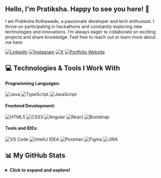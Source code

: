 ## Hello, I'm Pratiksha. Happy to see you here! 👋

I am Pratiksha Kothawade, a passionate developer and tech enthusiast. I thrive on participating in hackathons and constantly exploring new technologies and innovations. I’m always eager to collaborate on exciting projects and share knowledge. Feel free to reach out or learn more about me here:    
                  
[![LinkedIn](https://img.shields.io/badge/-PratikshaKothawade-blue?logo=linkedin&logoColor=white&style=For-the-badge)](https://www.linkedin.com/in/pratiksha-kothawade-356508205/)
[![Instagram](https://img.shields.io/badge/-PratikshaMilindKothawade-ff0074?logo=instagram&logoColor=white&style=For-the-badge)](https://www.instagram.com/pratiksha_milind_kothawade/)
[![X](https://img.shields.io/badge/-PratikshaK-404040?logo=X&logoColor=white&style=For-the-badge)](https://x.com/_Pratiksha_K/)
[![Portfolio Website](https://img.shields.io/badge/-pratikshaKothawade-d800ff?logo=BioLink&logoColor=white&style=For-the-badge)](https://bio.link/pratikshakothawade/)

## 💻 Technologies & Tools I Work With  
#### Programming Languages:   
![Java](https://img.shields.io/badge/Java-007396?style=flat&logo=java&logoColor=white)
![TypeScript](https://img.shields.io/badge/TypeScript-3178C6?style=flat&logo=typescript&logoColor=white)
![JavaScript](https://img.shields.io/badge/JavaScript-F7DF1E?style=flat&logo=javascript&logoColor=black)

#### Frontend Development:
![HTML5](https://img.shields.io/badge/HTML5-E34F26?style=flat&logo=html5&logoColor=white)
![CSS3](https://img.shields.io/badge/CSS3-1572B6?style=flat&logo=css3&logoColor=white)
![Angular](https://img.shields.io/badge/Angular-DD0031?style=flat&logo=angular&logoColor=white)
![React](https://img.shields.io/badge/React-61DAFB?style=flat&logo=react&logoColor=black)
![Bootstrap](https://img.shields.io/badge/Bootstrap-7952B3?style=flat&logo=bootstrap&logoColor=white)
<!--
### Backend Development:
![Node.js](https://img.shields.io/badge/Node.js-339933?style=flat&logo=node-dot-js&logoColor=white)
![Spring Boot](https://img.shields.io/badge/Spring_Boot-6DB33F?style=flat&logo=spring-boot&logoColor=white)
![Django](https://img.shields.io/badge/Django-092E20?style=flat&logo=django&logoColor=white)
![Express.js](https://img.shields.io/badge/Express.js-000000?style=flat&logo=express&logoColor=white)

### Databases:   
![MySQL](https://img.shields.io/badge/MySQL-4479A1?style=flat&logo=mysql&logoColor=white)
![MongoDB](https://img.shields.io/badge/MongoDB-47A248?style=flat&logo=mongodb&logoColor=white)

### DevOps and Cloud:   
![Git](https://img.shields.io/badge/Git-F05032?style=flat&logo=git&logoColor=white)
![GitHub](https://img.shields.io/badge/GitHub-181717?style=flat&logo=github&logoColor=white)
![Docker](https://img.shields.io/badge/Docker-2496ED?style=flat&logo=docker&logoColor=white)
![Kubernetes](https://img.shields.io/badge/Kubernetes-326CE5?style=flat&logo=kubernetes&logoColor=white)
![AWS](https://img.shields.io/badge/AWS-232F3E?style=flat&logo=amazon-aws&logoColor=white)
![Azure](https://img.shields.io/badge/Azure-0078D4?style=flat&logo=microsoft-azure&logoColor=white)   

### Machine Learning & Data Science:   
![TensorFlow](https://img.shields.io/badge/TensorFlow-FF6F00?style=flat&logo=tensorflow&logoColor=white)
![Keras](https://img.shields.io/badge/Keras-D00000?style=flat&logo=keras&logoColor=white)
![Pandas](https://img.shields.io/badge/Pandas-150458?style=flat&logo=pandas&logoColor=white)
![NumPy](https://img.shields.io/badge/NumPy-013243?style=flat&logo=numpy&logoColor=white)
![scikit-learn](https://img.shields.io/badge/scikit--learn-F7931E?style=flat&logo=scikit-learn&logoColor=white)

### Other technologies:   
![OpenCV](https://img.shields.io/badge/OpenCV-5C3EE8?style=flat&logo=opencv&logoColor=white)
![GraphQL](https://img.shields.io/badge/GraphQL-E10098?style=flat&logo=graphql&logoColor=white)
![Firebase](https://img.shields.io/badge/Firebase-FFCA28?style=flat&logo=firebase&logoColor=black)
![Jenkins](https://img.shields.io/badge/Jenkins-D24939?style=flat&logo=jenkins&logoColor=white)
-->
#### Tools and IDEs:  
![VS Code](https://img.shields.io/badge/VS_Code-0078D4?style=flat&logo=visual-studio-code&logoColor=white)
![IntelliJ IDEA](https://img.shields.io/badge/IntelliJ_IDEA-000000?style=flat&logo=intellij-idea&logoColor=white)
![Postman](https://img.shields.io/badge/Postman-FF6C37?style=flat&logo=postman&logoColor=white)
![Figma](https://img.shields.io/badge/Figma-F24E1E?style=flat&logo=figma&logoColor=white)
![JIRA](https://img.shields.io/badge/JIRA-0052CC?style=flat&logo=jira&logoColor=white)       
## 📊 My GitHub Stats

<details>
  <summary><b>Click to expand and explore!</b></summary>

  <br>

  
  ### 👁️ Profile Views:
  <p align="left">
    <img src="https://komarev.com/ghpvc/?username=pratikshamkothawade&label=Profile%20views&color=0e75b6&style=flat" alt="Pratiksha's Profile Views" />
  </p> 

  ### 📈 Most Used Languages:
  <p align="left">
    <img align="center" src="https://github-readme-stats.vercel.app/api/top-langs?username=pratikshamkothawade&show_icons=true&locale=en&layout=compact&theme=radical" alt="Pratiksha's Top Languages" />
  </p>      
  
  ### 🚀 GitHub Stats:
  <p align="left">
    <img align="center" src="https://github-readme-stats.vercel.app/api?username=pratikshamkothawade&show_icons=true&locale=en&theme=radical" alt="Pratiksha's GitHub Stats" />
  </p>   

  ### 🔥 Streak Stats:
  <p align="left">    
    <img align="center" src="https://github-readme-streak-stats.herokuapp.com/?user=pratikshamkothawade&" alt="Pratiksha's Github Streak Stats" />
  </p>   

  ### 🏆 GitHub Profile Trophy:
  <p align="left">
    <a href="https://github.com/ryo-ma/github-profile-trophy">
      <img src="https://github-profile-trophy.vercel.app/?username=pratikshamkothawade&theme=algolia" alt="Pratiksha's GitHub Profile Trophy" />
    </a>
  </p>    
  <br>

</details>
